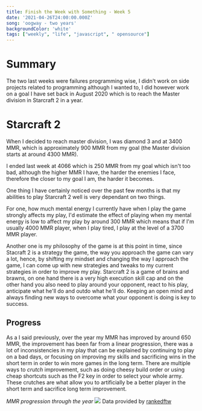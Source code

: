 ```yaml
---
title: Finish the Week with Something - Week 5
date: '2021-04-26T24:00:00.000Z'
song: 'oogway - two years'
backgroundColor: 'white'
tags: ["weekly", "life", "javascript", " opensource"]
---
```

# Summary
The two last weeks were failures programming wise, I didn't work on side projects related to programming although I wanted to, I did however work on a goal I have set back in August 2020 which is to reach the Master division in Starcraft 2 in a year.

# Starcraft 2 
When I decided to reach master division, I was diamond 3 and at 3400 MMR, which is approximately 900 MMR from my goal (the Master division starts at around 4300 MMR).

 I ended last week at 4066 which is 250 MMR from my goal which isn't too bad, although the higher MMR I have, the harder the enemies I face, therefore the closer to my goal I am, the harder it becomes.

One thing I have certainly noticed over the past few months is that my abilities to play Starcraft 2 well
is very dependant on two things. 

For one, how much mental energy I currently have when I play the game strongly affects my play, I'd estimate the effect of playing when my mental energy is low to affect my play by around 300 MMR which means that if I'm usually 4000 MMR player, when I play tired, I play at the level of a 3700 MMR player. 

Another one is my philosophy of the game is at this point in time, since Stacraft 2 is a strategy the game, the way you approach the game can vary a lot, hence, by shifting my mindset and changing the way I approach the game, I can come up with new strategies and tweaks to my current strategies in order to improve my play. Starcraft 2 is a game of brains and brawns, on one hand there is a very high execution skill cap and on the other hand you also need to play around your opponent, react to his play, anticipate what he'll do and outdo what he'll do. Keeping an open mind and always finding new ways to overcome what your opponent is doing is key to success.

## Progress
As a I said previously, over the year my MMR has improved by around 650 MMR, the improvement has been far from a linear progression, there was a lot of inconsistencies in my play that can be explained by continuing to play on a bad days, or focusing on improving my skills and sacrificing wins in the short term in order to win more games in the long term. There are multiple ways to *crutch* improvement, such as doing cheesy build order or using cheap shortcuts such as the F2 key in order to select your whole army. These crutches are what allow you
to artificially be a better player in the short term and sacrifice long term improvement.

*MMR progression through the year*
![](./mmr.png)
Data provided by [rankedftw](https://www.rankedftw.com/team/478340/#td=world&ty=c&ra=best&tyz=0&tx=a&tl=1)

